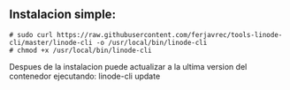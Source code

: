 ## Instalacion simple:

    # sudo curl https://raw.githubusercontent.com/ferjavrec/tools-linode-cli/master/linode-cli -o /usr/local/bin/linode-cli
    # chmod +x /usr/local/bin/linode-cli


Despues de la instalacion puede actualizar a la ultima version del contenedor ejecutando:
    linode-cli update